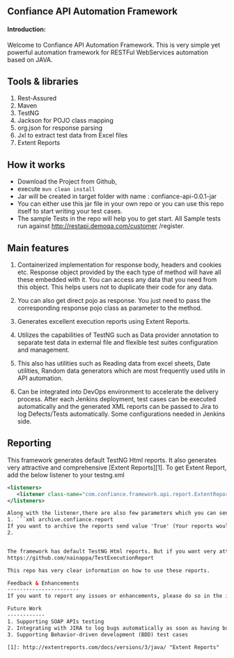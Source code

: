 ## Confiance API Automation Framework

#### Introduction:
Welcome to Confiance API Automation Framework. This is very simple yet powerful automation framework for RESTFul WebServices automation based on JAVA.

Tools & libraries
---------------------------------------
1. Rest-Assured
2. Maven 
3. TestNG
4. Jackson for POJO class mapping
5. org.json for response parsing
6. Jxl to extract test data from Excel files
7. Extent Reports

How it works
---------------------------------------
* Download the Project from Github,
* execute ```mvn clean install```
* Jar will be created in target folder with name : confiance-api-0.0.1-jar
* You can either use this jar file in your own repo or you can use this repo itself to start writing your test cases.
* The sample Tests in the repo will help you to get start. All Sample tests run against http://restapi.demoqa.com/customer	/register. 

Main features
----------------------------
1. Containerized implementation for response body, headers and cookies etc. Response object provided by the each type of method will have all these embedded with it. You can access any data that you need from this object. This helps users not to duplicate their code for any data. 

2. You can also get direct pojo as response. You just need to pass the corresponding response pojo class as parameter to the method.

3. Generates excellent execution reports using Extent Reports.
 
4. Utilizes the capabilities of TestNG such as Data provider annotation to separate test data in external file and flexible test suites configuration and management.

5. This also has utilities such as Reading data from excel sheets, Date utilities, Random data generators which are most frequently used utils in API automation.

6. Can be integrated into DevOps environment to accelerate the delivery process. After each Jenkins deployment, test cases can be executed automatically and the generated XML reports can be passed to Jira to log Defects/Tests automatically. Some configurations needed in Jenkins side.

Reporting
------------
This framework generates default TestNG Html reports. It also generates very attractive and comprehensive [Extent Reports][1]. To get Extent Report, add the below listener to your testng.xml

```xml
<listeners>
   <listener class-name="com.confiance.framework.api.report.ExtentReportListener"/>
</listeners>

Along with the listener,there are also few parameters which you can send from your TestNG.xml file for reports.
1. ```xml archive.confiance.report
If you want to archive the reports send value 'True' (Your reports would be generated under       C:\Users\<urusername>\Confiance_Execution_Reports\<yyyy>\<mm>\ddMMMyy_hhmmss_TestExecution). Otherwise you can ignore this parameter.
2. 


The framework has default TestNG Html reports. But if you want very attractive reporting, you can use below library
https://github.com/nainappa/TestExecutionReport

This repo has very clear information on how to use these reports.

Feedback & Enhancements
-----------------------
If you want to report any issues or enhancements, please do so in the issue tracker. I'd love to hear what you think, so please take a moment to let me know.

Future Work
------------
1. Supporting SOAP APIs testing
2. Integrating with JIRA to log bugs automatically as soon as having bugs.
3. Supporting Behavior-driven development (BDD) test cases

[1]: http://extentreports.com/docs/versions/3/java/ "Extent Reports"
